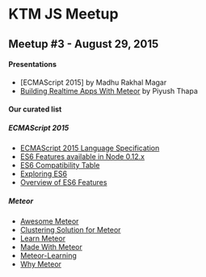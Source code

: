 # KTM JS Meetup

Meetup #3 - August 29, 2015
--------

#### Presentations

* [ECMAScript 2015] by Madhu Rakhal Magar
* [Building Realtime Apps With Meteor](https://github.com/piyushcoader/chatdemo) by Piyush Thapa

#### Our curated list

##### ECMAScript 2015
* [ECMAScript 2015 Language Specification](http://www.ecma-international.org/ecma-262/6.0/)
* [ES6 Features available in Node 0.12.x](http://stackoverflow.com/questions/28388885/ecmascript-6-features-available-in-node-js-0-12)
* [ES6 Compatibility Table](https://kangax.github.io/compat-table/es6/)
* [Exploring ES6](http://exploringjs.com/es6/)
* [Overview of ES6 Features](https://github.com/lukehoban/es6features)

##### Meteor
* [Awesome Meteor](https://github.com/Urigo/awesome-meteor)
* [Clustering Solution for Meteor](https://github.com/meteorhacks/cluster)
* [Learn Meteor](https://www.meteor.com/learn)
* [Made With Meteor](http://madewith.meteor.com/)
* [Meteor-Learning](https://github.com/ericdouglas/Meteor-Learning)
* [Why Meteor](http://www.meteorpedia.com/read/Why_Meteor)
